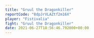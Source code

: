 ```yaml
---
title: "Gruul the Dragonkiller"
reportCode: "8dpJrVLAZtf2m16X"
player: "Fistivalia"
fight: "Gruul the Dragonkiller"
date: 2021-06-27T18:56:46.792000+00:00
---
```

